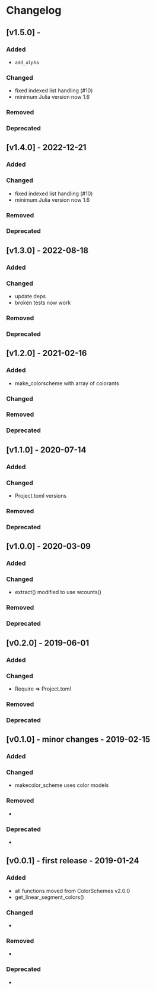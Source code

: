 # Changelog

## [v1.5.0] - 

### Added

- `add_alpha`

### Changed

- fixed indexed list handling (#10)
- minimum Julia version now 1.6

### Removed

### Deprecated

## [v1.4.0] - 2022-12-21

### Added

### Changed

- fixed indexed list handling (#10)
- minimum Julia version now 1.6

### Removed

### Deprecated

## [v1.3.0] - 2022-08-18

### Added

### Changed

- update deps
- broken tests now work

### Removed

### Deprecated

## [v1.2.0] - 2021-02-16

### Added

- make_colorscheme with array of colorants

### Changed

### Removed

### Deprecated

## [v1.1.0] - 2020-07-14

### Added

### Changed

- Project.toml versions

### Removed

### Deprecated

## [v1.0.0] - 2020-03-09

### Added

### Changed

- extract() modified to use wcounts()

### Removed

### Deprecated

## [v0.2.0] - 2019-06-01

### Added

### Changed

- Require => Project.toml

### Removed

### Deprecated

## [v0.1.0] - minor changes - 2019-02-15

### Added

### Changed

- makecolor_scheme uses color models

### Removed

-

### Deprecated

-

## [v0.0.1] - first release - 2019-01-24

### Added

- all functions moved from ColorSchemes v2.0.0
- get_linear_segment_colors()

### Changed

-

### Removed

-

### Deprecated

-
